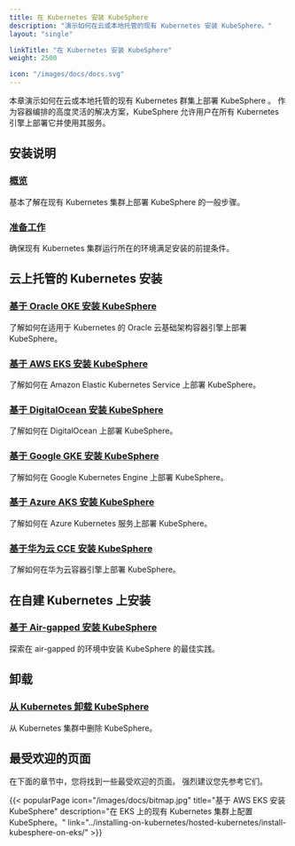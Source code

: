 ```yaml
---
title: 在 Kubernetes 安装 KubeSphere
description: "演示如何在云或本地托管的现有 Kubernetes 安装 KubeSphere。"
layout: "single"

linkTitle: "在 Kubernetes 安装 KubeSphere"
weight: 2500

icon: "/images/docs/docs.svg"
---
```


本章演示如何在云或本地托管的现有 Kubernetes 群集上部署 KubeSphere 。 作为容器编排的高度灵活的解决方案，KubeSphere 允许用户在所有 Kubernetes 引擎上部署它并使用其服务。

## 安装说明

### [概览](../installing-on-kubernetes/introduction/overview/)

基本了解在现有 Kubernetes 集群上部署 KubeSphere 的一般步骤。

### [准备工作](../installing-on-kubernetes/introduction/prerequisites/)

确保现有 Kubernetes 集群运行所在的环境满足安装的前提条件。

## 云上托管的 Kubernetes 安装

### [基于 Oracle OKE 安装 KubeSphere](../installing-on-kubernetes/hosted-kubernetes/install-kubesphere-on-oke/)

了解如何在适用于 Kubernetes 的 Oracle 云基础架构容器引擎上部署 KubeSphere。

### [基于 AWS EKS 安装 KubeSphere](../installing-on-kubernetes/hosted-kubernetes/install-kubesphere-on-eks/)

了解如何在 Amazon Elastic Kubernetes Service 上部署 KubeSphere。

### [基于 DigitalOcean 安装 KubeSphere](../installing-on-kubernetes/hosted-kubernetes/install-kubesphere-on-do/)

了解如何在 DigitalOcean 上部署 KubeSphere。

### [基于 Google GKE 安装 KubeSphere](../installing-on-kubernetes/hosted-kubernetes/install-kubesphere-on-gke/)

了解如何在 Google Kubernetes Engine 上部署 KubeSphere。

### [基于 Azure AKS 安装 KubeSphere](../installing-on-kubernetes/hosted-kubernetes/install-kubesphere-on-aks/)

了解如何在 Azure Kubernetes 服务上部署 KubeSphere。

### [基于华为云 CCE 安装 KubeSphere](../installing-on-kubernetes/hosted-kubernetes/install-ks-on-huawei-cce/)

了解如何在华为云容器引擎上部署 KubeSphere。

## 在自建 Kubernetes 上安装

### [基于 Air-gapped 安装 KubeSphere ](../installing-on-kubernetes/on-prem-kubernetes/install-ks-on-linux-airgapped/)

探索在 air-gapped 的环境中安装 KubeSphere 的最佳实践。

## 卸载

### [从 Kubernetes 卸载 KubeSphere](../installing-on-kubernetes/uninstalling/uninstalling-kubesphere-from-k8s/)

从 Kubernetes 集群中删除 KubeSphere。

## 最受欢迎的页面

在下面的章节中，您将找到一些最受欢迎的页面。 强烈建议您先参考它们。

{{< popularPage icon="/images/docs/bitmap.jpg" title="基于 AWS EKS 安装 KubeSphere" description="在 EKS 上的现有 Kubernetes 集群上配置 KubeSphere。" link="../installing-on-kubernetes/hosted-kubernetes/install-kubesphere-on-eks/" >}}

